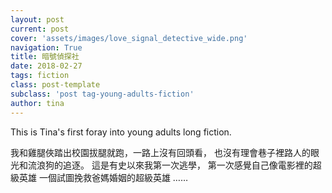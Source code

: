 ```yaml
---
layout: post
current: post
cover: 'assets/images/love_signal_detective_wide.png'
navigation: True
title: 暗號偵探社
date: 2018-02-27
tags: fiction
class: post-template
subclass: 'post tag-young-adults-fiction'
author: tina
---
```


This is Tina's first foray into young adults long fiction.

>
我和雞腿俠踏出校園拔腿就跑，一路上沒有回頭看，
也沒有理會巷子裡路人的眼光和流浪狗的追逐。
這是有史以來我第一次逃學，
第一次感覺自己像電影裡的超級英雄
一個試圖挽救爸媽婚姻的超級英雄 ……